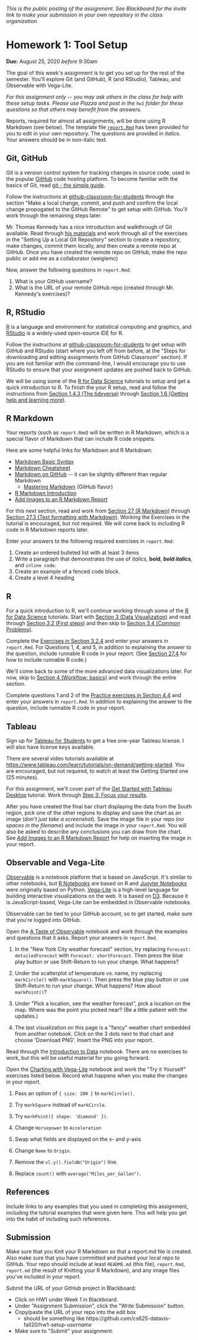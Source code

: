 *This is the public posting of the assignment. See Blackboard for the invite link to make your submission in your own repository in the class organization*

# Homework 1: Tool Setup

**Due:** August 25, 2020 *before* 9:30am

The goal of this week's assignment is to get you set up for the rest of the semester.  You'll explore Git (and GitHub), R (and RStudio), Tableau, and Observable with Vega-Lite. 

*For this assignment only -- you may ask others in the class for help with these setup tasks.  Please use Piazza and post in the `hw1` folder for these questions so that others may benefit from the answers.*

Reports, required for almost all assignments, will be done using R Markdown (see below). The template file [`report.Rmd`](report.Rmd) has been provided for you to edit in your own repository. The questions are provided in *italics*. Your answers should be in non-italic text.

## Git, GitHub 

Git is a version control system for tracking changes in source code, used in the popular [GitHub](https://github.com) code hosting platform.  To become familiar with the basics of Git, read [git - the simple guide](https://rogerdudler.github.io/git-guide/).

Follow the instructions at [github-classroom-for-students](https://github.com/cs625-datavis-master/github-classroom-for-students/blob/master/README.md) through the section "Make a local change, commit, and push and confirm the local change propogated to the GitHub Remote" to get setup with GitHub. You'll work through the remaining steps later.

Mr. Thomas Kennedy has a nice introduction and walkthrough of Git available.  Read through [his materials](https://git-community.cs.odu.edu/tkennedy/git-workshop/-/wikis/Git-Workshop) and work through all of the exercises in the "Setting Up a Local Git Repository" section to create a repository, make changes, commit them locally, and then create a remote repo at GitHub. Once you have created the remote repo on GitHub, make the repo public or add me as a collaborator (weiglemc)

Now, answer the following questions in `report.Rmd`:
1. What is your GitHub username?
1. What is the URL of your remote GitHub repo (created through Mr. Kennedy's exercises)?

## R, RStudio

[R](https://www.r-project.org) is a language and environment for statistical computing and graphics, and [RStudio](https://www.rstudio.com) is a widely-used open-source IDE for R.

Follow the instructions at [github-classroom-for-students](https://github.com/cs625-datavis-master/github-classroom-for-students/blob/master/README.md) to get setup with GitHub and RStudio (start where you left off from before, at the "Steps for downloading and editing assignments from GitHub Classroom" section). If you are not familiar with the command-line, I would encourage you to use RStudio to ensure that your assignment updates are pushed back to GitHub. 

We will be using some of the [R for Data Science](https://r4ds.had.co.nz) tutorials to setup and get a quick introduction to R. To finish the your R setup, read and follow the instructions from [Section 1.4.3 (The tidyverse)](https://r4ds.had.co.nz/introduction.html#the-tidyverse) through [Section 1.6 (Getting help and learning more)](https://r4ds.had.co.nz/introduction.html#getting-help-and-learning-more). 

## R Markdown

Your reports (such as `report.Rmd`) will be written in R Markdown, which is a special flavor of Markdown that can include R code snippets.  

Here are some helpful links for Markdown and R Markdown:
* [Markdown Basic Syntax](https://www.markdownguide.org/basic-syntax)
* [Markdown Cheatsheet](https://github.com/adam-p/markdown-here/wiki/Markdown-Cheatsheet)
* [Markdown on GitHub](https://help.github.com/en/categories/writing-on-github) -- it can be slightly different than regular Markdown
  * [Mastering Markdown](https://guides.github.com/features/mastering-markdown/) (GitHub flavor)
* [R Markdown Introduction](https://rmarkdown.rstudio.com/lesson-1.html)
* [Add Images to an R Markdown Report](https://www.earthdatascience.org/courses/earth-analytics/document-your-science/add-images-to-rmarkdown-report/)

For this next section, read and work from [Section 27 (R Markdown)](https://r4ds.had.co.nz/r-markdown.html) through [Section 27.3 (Text formatting with Markdown)](https://r4ds.had.co.nz/r-markdown.html#text-formatting-with-markdown).  Working the Exercises in the tutorial is encouraged, but not required.  We will come back to including R code in R Markdown reports later.

Enter your answers to the following required exercises in `report.Rmd`:

1. Create an ordered bulleted list with at least 3 items
1. Write a paragraph that demonstrates the use of *italics*, **bold**, ***bold italics***, and `inline code`.
1. Create an example of a fenced code block.
1. Create a level 4 heading

## R

For a quick introduction to R, we'll continue working through some of the [R for Data Science](https://r4ds.had.co.nz) tutorials.  Start with [Section 3 (Data Visualization)](https://r4ds.had.co.nz/data-visualisation.html) and read through [Section 3.2 (First steps)](https://r4ds.had.co.nz/data-visualisation.html#first-steps) and then skip to [Section 3.4 (Common Problems)](https://r4ds.had.co.nz/data-visualisation.html#common-problems). 

Complete the [Exercises in Section 3.2.4](https://r4ds.had.co.nz/data-visualisation.html#exercises) and enter your answers in `report.Rmd`.  For Questions 1, 4, and 5, in addition to explaining the answer to the question, include runnable R code in your report. (See [Section 27.4](https://r4ds.had.co.nz/r-markdown.html#code-chunks) for how to include runnable R code.)

We'll come back to some of the more advanced data visualizations later.  For now, skip to [Section 4 (Workflow: basics)](https://r4ds.had.co.nz/workflow-basics.html) and work through the entire section. 

Complete questions 1 and 2 of the [Practice exercises in Section 4.4](https://r4ds.had.co.nz/workflow-basics.html#practice) and enter your answers in `report.Rmd`. In addition to explaining the answer to the question, include runnable R code in your report.

## Tableau

Sign up for [Tableau for Students](https://www.tableau.com/academic/students) to get a free one-year Tableau license.  I will also have license keys available.

There are several video tutorials available at https://www.tableau.com/learn/tutorials/on-demand/getting-started. You are encouraged, but not required, to watch at least the Getting Started one (25 minutes).

For this assignment, we'll cover part of the [Get Started with Tableau Desktop](https://help.tableau.com/current/guides/get-started-tutorial/en-us/get-started-tutorial-home.htm) tutorial.  Work through [Step 3: Focus your results](https://help.tableau.com/current/guides/get-started-tutorial/en-us/get-started-tutorial-focus.htm).  

After you have created the final bar chart displaying the data from the South region, pick one of the other regions to display and save the chart as an image (*don't just take a screenshot*).  Save the image file in your repo (*no spaces in the filename*) and include the image in your `report.Rmd`.  You will also be asked to describe any conclusions you can draw from the chart.  See [Add Images to an R Markdown Report](https://www.earthdatascience.org/courses/earth-analytics/document-your-science/add-images-to-rmarkdown-report/) for help on inserting the image in your report.

## Observable and Vega-Lite

[Observable](https://observablehq.com) is a notebook platform that is based on JavaScript. It's similar to other notebooks, but [R Notebooks](https://bookdown.org/yihui/rmarkdown/notebook.html) are based on R and [Jupyter Notebooks](https://jupyter.org) were originally based on Python.  [Vega-Lite](http://vega.github.io/vega-lite/) is a high-level language for building interactive visualizations on the web. It is based on [D3](https://d3js.org).  Because it is JavaScript-based, Vega-Lite can be embedded in Observable notebooks.

Observable can be tied to your GitHub account, so to get started, make sure that you're logged into GitHub.

Open the [A Taste of Observable](https://observablehq.com/@observablehq/a-taste-of-observable) notebook and work through the examples and questions that it asks.  Report your answers in `report.Rmd`.

1. In the "New York City weather forecast" section, try replacing `Forecast: detailedForecast` with `Forecast: shortForecast`. Then press the blue play button  or use Shift-Return to run your change. What happens?

1. Under the scatterplot of temperature vs. name, try replacing `markCircle()` with `markSquare()`. Then press the blue play button  or use Shift-Return to run your change. What happens? How about `markPoint()`?

1. Under "Pick a location, see the weather forecast", pick a location on the map.  Where was the point you picked near?  (Be a little patient with the updates.)

1. The last visualization on this page is a "fancy" weather chart embedded from another notebook.  Click on the 3 dots next to that chart and choose 'Download PNG'.  Insert the PNG into your report.

Read through the [Introduction to Data](https://observablehq.com/@observablehq/introduction-to-data) notebook. There are no exercises to work, but this will be useful material for you going forward.

Open the [Charting with Vega-Lite](https://observablehq.com/@observablehq/vega-lite) notebook and work the "Try it Yourself" exercises listed below.  Record what happens when you make the changes in your report.

1. Pass an option of `{ size: 200 }` to `markCircle()`.

1. Try `markSquare` instead of `markCircle`.

1. Try `markPoint({ shape: 'diamond' })`.

1. Change `Horsepower` to `Acceleration`

1. Swap what fields are displayed on the x- and y-axis

1. Change `Name` to `Origin`.

1. Remove the `vl.y().fieldN("Origin")` line.

1. Replace `count()` with `average("Miles_per_Gallon")`.

## References
Include links to any examples that you used in completing this assignment, including the tutorial examples that were given here. This will help you get into the habit of including such references.

## Submission

Make sure that you Knit your R Markdown so that a report.md file is created.  Also make sure that you have committed and pushed your local repo to GitHub.  Your repo should include at least `README.md` (this file), `report.Rmd`, `report.md` (the result of Knitting your R Markdown), and any image files you've included in your report.

Submit the URL of your GitHub project in Blackboard:

* Click on HW1 under Week 1 in Blackboard. 
* Under "Assignment Submission", click the "Write Submission" button.
* Copy/paste the URL of your repo into the edit box
  * should be something like https<nolink>://github.com/cs625-datavis-fall20/hw1-setup-*username*
* Make sure to "Submit" your assignment.
